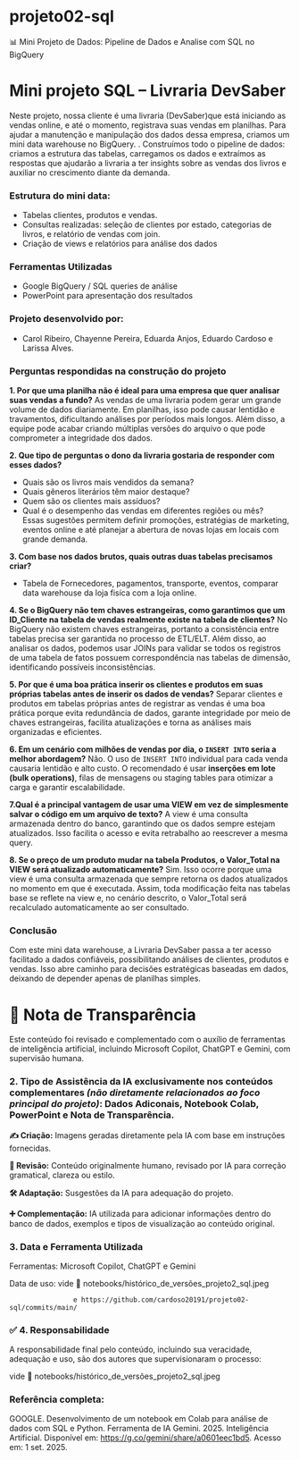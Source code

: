 # projeto02-sql
📊 Mini Projeto de Dados: Pipeline de Dados  e Analise com SQL no BigQuery 
# Mini projeto SQL – Livraria DevSaber
Neste projeto, nossa cliente é uma livraria (DevSaber)que está iniciando as vendas online, e até o momento, registrava suas vendas em planilhas. Para ajudar a manutenção e manipulação dos dados dessa empresa, criamos um mini data warehouse no BigQuery. .
Construímos todo o pipeline de dados: criamos a estrutura das tabelas, carregamos os dados e extraímos as respostas que ajudarão a livraria a ter insights sobre as vendas dos livros e auxiliar no crescimento diante da demanda.

### Estrutura do mini data:
- Tabelas clientes, produtos e vendas.
- Consultas realizadas: seleção de clientes por estado, categorias de livros, e relatório de vendas com join.
- Criação de views e relatórios para análise dos dados

### Ferramentas Utilizadas
- Google BigQuery / SQL queries de análise
- PowerPoint para apresentação dos resultados

### Projeto desenvolvido por:
- Carol Ribeiro, Chayenne Pereira, Eduarda Anjos, Eduardo Cardoso e Larissa Alves.

### Perguntas respondidas na construção do projeto
**1. Por que uma planilha não é ideal para uma empresa que quer analisar suas vendas a fundo?**
As vendas de uma livraria podem gerar um grande volume de dados diariamente. Em planilhas, isso pode causar lentidão e travamentos, dificultando análises por períodos mais longos. Além disso, a equipe pode acabar criando múltiplas versões do arquivo  o que pode  comprometer a integridade dos dados.

**2. Que tipo de perguntas o dono da livraria gostaria de responder com esses dados?**
- Quais são os livros mais vendidos da semana?
- Quais gêneros literários têm maior destaque?
- Quem são os clientes mais assíduos?
- Qual é o desempenho das vendas em diferentes regiões ou mês?  
    Essas sugestões permitem definir promoções, estratégias de marketing, eventos online e até planejar a abertura de novas lojas em locais com grande demanda.
    

**3. Com base nos dados brutos, quais outras duas tabelas precisamos criar?**
- Tabela de Fornecedores, pagamentos, transporte, eventos, comparar data warehouse da loja fisíca com a loja online.
  
**4. Se o BigQuery não tem chaves estrangeiras, como garantimos que um ID_Cliente na tabela de vendas realmente existe na tabela de clientes?**
No BigQuery não existem chaves estrangeiras, portanto a consistência entre tabelas precisa ser garantida no processo de ETL/ELT. Além disso, ao analisar os dados, podemos usar JOINs para validar se todos os registros de uma tabela de fatos possuem correspondência nas tabelas de dimensão, identificando possíveis inconsistências.

**5. Por que é uma boa prática inserir os clientes e produtos em suas próprias tabelas antes de inserir os dados de vendas?**
Separar clientes e produtos em tabelas próprias antes de registrar as vendas é uma boa prática porque evita redundância de dados, garante integridade por meio de chaves estrangeiras, facilita atualizações e torna as análises mais organizadas e eficientes.

**6. Em um cenário com milhões de vendas por dia, o `INSERT INTO` seria a melhor abordagem?**
Não. O uso de `INSERT INTO` individual para cada venda causaria lentidão e alto custo. O recomendado é usar **inserções em lote (bulk operations)**, filas de mensagens ou staging tables para otimizar a carga e garantir escalabilidade.

**7.Qual é a principal vantagem de usar uma VIEW em vez de simplesmente salvar o código em um arquivo de texto?**
A view é uma consulta armazenada dentro do banco, garantindo que os dados sempre estejam atualizados. Isso facilita o acesso e evita retrabalho ao reescrever a mesma query.

**8. Se o preço de um produto mudar na tabela Produtos, o Valor_Total na VIEW será atualizado automaticamente?**
Sim. Isso ocorre porque uma view é uma consulta armazenada que sempre retorna os dados atualizados no momento em que é executada. Assim, toda modificação feita nas tabelas base se reflete na view e, no cenário descrito, o Valor_Total será recalculado automaticamente ao ser consultado.

### Conclusão
Com este mini data warehouse, a Livraria DevSaber passa a ter acesso facilitado a dados confiáveis, possibilitando análises de clientes, produtos e vendas. Isso abre caminho para decisões estratégicas baseadas em dados, deixando de depender apenas de planilhas simples.

# 📢 Nota de Transparência
Este conteúdo foi revisado e complementado com o auxílio de ferramentas de inteligência artificial, incluindo Microsoft Copilot, ChatGPT e Gemini, com supervisão humana.

### 2. Tipo de Assistência da IA exclusivamente nos conteúdos **complementares** *(não diretamente relacionados ao foco principal do projeto)*: Dados Adiconais, Notebook Colab, PowerPoint e Nota de Transparência.

**✍️ Criação:** Imagens geradas diretamente pela IA com base em instruções fornecidas.

**🧹 Revisão:** Conteúdo originalmente humano, revisado por IA para correção gramatical, clareza ou estilo.

**🛠️ Adaptação:** Susgestões da IA para adequação do projeto.

**➕ Complementação:** IA utilizada para adicionar informações dentro do banco de dados, exemplos e tipos de visualização ao conteúdo original.

### 3. Data e Ferramenta Utilizada
Ferramentas: Microsoft Copilot, ChatGPT e Gemini

Data de uso: vide  📁 notebooks/histórico_de_versões_projeto2_sql.jpeg 
                   
                    e https://github.com/cardoso20191/projeto02-sql/commits/main/

### **✅ 4. Responsabilidade**
A responsabilidade final pelo conteúdo, incluindo sua veracidade, adequação e uso, são dos autores que supervisionaram o processo: 

vide 📁 notebooks/histórico_de_versões_projeto2_sql.jpeg
### Referência completa: 

GOOGLE. Desenvolvimento de um notebook em Colab para análise de dados com SQL e Python. Ferramenta de IA Gemini. 2025. Inteligência Artificial. Disponível em: https://g.co/gemini/share/a0601eec1bd5. Acesso em: 1 set. 2025.
